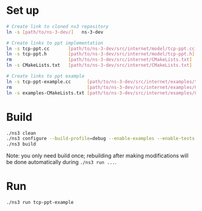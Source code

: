 # Set up

```bash
# Create link to cloned ns3 repository
ln -s [path/to/ns-3-dev/]   ns-3-dev

# Create links to ppt implementation
ln -s tcp-ppt.cc       [path/to/ns-3-dev/src/internet/model/tcp-ppt.cc]
ln -s tcp-ppt.h        [path/to/ns-3-dev/src/internet/model/tcp-ppt.h]
rm                     [path/to/ns-3-dev/src/internet/CMakeLists.txt]
ln -s CMakeLists.txt   [path/to/ns-3-dev/src/internet/CMakeLists.txt]

# Create links to ppt example
ln -s tcp-ppt-example.cc      [path/to/ns-3-dev/src/internet/examples/tcp-ppt-example.cc]
rm                            [path/to/ns-3-dev/src/internet/examples/CMakeLists.txt]
ln -s examples-CMakeLists.txt [path/to/ns-3-dev/src/internet/examples/CMakeLists.txt]
```

# Build

```bash
./ns3 clean
./ns3 configure --build-profile=debug --enable-examples --enable-tests
./ns3 build
```

Note: you only need build once; rebuilding after making modifications will be done automatically during `./ns3 run ...`.

# Run

```bash
./ns3 run tcp-ppt-example
```
